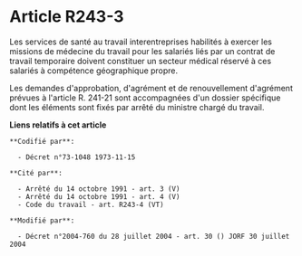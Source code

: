 # Article R243-3

Les services de santé au travail interentreprises habilités à exercer les missions de médecine du travail pour les salariés
liés par un contrat de travail temporaire doivent constituer un secteur médical réservé à ces salariés à compétence
géographique propre.

Les demandes d'approbation, d'agrément et de renouvellement d'agrément prévues à l'article R. 241-21 sont accompagnées d'un
dossier spécifique dont les éléments sont fixés par arrêté du ministre chargé du travail.

**Liens relatifs à cet article**

	**Codifié par**:

	  - Décret n°73-1048 1973-11-15

	**Cité par**:

	  - Arrêté du 14 octobre 1991 - art. 3 (V)
	  - Arrêté du 14 octobre 1991 - art. 4 (V)
	  - Code du travail - art. R243-4 (VT)

	**Modifié par**:

	  - Décret n°2004-760 du 28 juillet 2004 - art. 30 () JORF 30 juillet 2004
